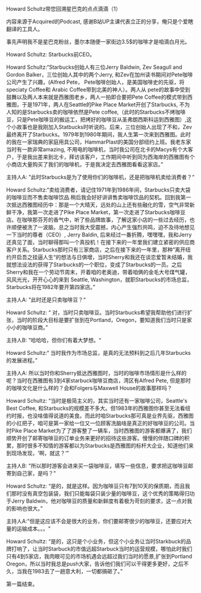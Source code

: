Howard Schultz带您回溯星巴克的点点滴滴（1）

内容来源于Acquired的Podcast, 感谢B站UP主课代表立正的分享，俺只是个爱瞎翻译的工具人。

事先声明我不是星巴克粉丝，墨尔本随便一家街边3.5$的咖啡才是咱滴白月光。

Howard Schultz: Starbucks前CEO。 

Howard Schultz:“Starbucks创始人有三位Jerry Baldwin, Zev Seagull and Gordon Balker，三位创始人其中的两个Jerry, 和Zev在加州读书期间对Pete咖啡公司产生了兴趣，(Alfred Pete， Pete咖啡创始人，是美国咖啡史的先驱，将speciaty Coffee和 Arabic Coffee带到北美的神人）。两人从 pete的故事中受到鼓舞以及两人本来就是西雅图老乡，两人一拍即合要把Pete Coffee的模式带到西雅图，于是1971年，两人在Seattle的Pike Place Market开创了Starbucks, 不为人知的是Starbucks卖的咖啡依然是Pete coffee,（此时的Starbucks不烤咖啡豆，只是Pete咖啡豆的搬运工，把烤好的咖啡豆从圣弗朗西斯科运到西雅图）,这个小故事也是我刚加入Statbucks时听说的。后来，三位创始人出现了不和，Zev最终离开了Starbucks。1979年到1980年期间，我人生第一次来到西雅图。此时的我在一家瑞典的家庭用具公司，HammarPlast的美国分部纽约上班。我老东家当时有一款非常amazing, 不用电的咖啡机，当时我公司在北卡的Macys有个大客户，于是我出差来到北卡，拜访该客户，工作期间中听到同为西海岸的西雅图有个小商店大量购买了我们的咖啡机，于是我决定去西雅图看看这家店。”

主持人A: ”此时Starbucks是为了使用你们的咖啡机，还是把咖啡机卖给消费者？“

Howard Schultz:“卖给消费者，请记住1971年到1986年间，Starbucks只卖大袋的咖啡豆而不售卖咖啡饮品.稍后我会好好讲讲售卖咖啡饮品的契机。回到我第一次抵达西雅图经历中：那是一个大晴天，远处的山上还有些融化的雪，空气非常新鲜干净，我第一次走进了Pike Place Market，第一次走进了Starbucks咖啡豆店。在咖啡那芬芳的香气中，听了些品牌故事，了解这家小店的一些过去经历，也许顺便被洗了一波脑，总之当时我大受震撼，内心产生强烈共鸣，迫不及待地想见一下当时的尊者（CEO）, Jerry Baldin, 后来经过一番折腾，嘿嘿嘿，我和Jerry还真见了面，当时聊得那叫一个真投机！在接下来的一年里我们建立紧密的供应商客户关系。Starbucks那时只有三家商店，之后在接下来的一年里，那种”离开纽约开启吾之挂逼人生“的想法与日俱增，当时Sherry和我还在谈恋爱暂未结婚，我就想法设法的获得了Starbucks的一个职位，变成了Starbucks的一员。之后Sherry和我在一个劳动节周末，开着咱的老奥迪，带着咱俩的金毛大号煤气罐，风风光光，开开心心的来到 Seattle, Washington，就职Starbucks的市场总监，Starbucks将在1982年要开第四家店。”

主持人A: ”此时还是只卖咖啡豆？“

Howard Schultz: “ 对，当时只卖咖啡豆。当时Starbucks希望我帮助他们进行扩张，当时的阶段大目标是要扩张到在Portland，Oregon，要知道我们当时只是家小小的咖啡豆商。”

主持人B: ”哈哈哈，但你们有着大梦想。“

Howard Schultz:“ 当时我作为市场总监，是真的无法预料到之后几年Starbucks的发展进程。”

主持人A: 所以当时你和Sherry抵达西雅图时，当时的咖啡市场情形是什么样的呢？当时在西雅图有3到4家starbuck咖啡豆商店，湾区有Alfred Pete, 但是那时的咖啡文化是什么样的？会和Folgers与Maxwell House的故事那样吗？

Howard Schultz: “当时是极简主义的，其实当时还有一家咖啡公司，Seattle's Best Coffee, 和Starbucks的规模差不多大。但1983年的西雅图你甚至无法看纽约时报，也没啥值得说道的美食。而此时咱Starbucks那可真是业界先驱，西雅图的小扛把子，咱可是第一家给一位又一位顾客洗脑啥是真正的好咖啡豆的公司。当时Pike Place Market为了了游客整了一辆车，当时西雅图的游客都爆满了，我们顺势开创了邮寄咖啡豆的订单业务来更好的招待这些游客。慢慢的伴随口碑的积累，那时很多不知情的游客都以为Starbucks是西雅图的标杆大企业，知道他们来到现场发现，‘啊，就这？’”

主持人B: "所以那时游客会进来买一袋咖啡豆，填写一些信息，要求把这咖啡豆邮寄到自己家，是吗？"

Howard Schultz: “是的，就是这样。因为咖啡豆只有7到10天的保质期，而且我们那时没有真空包装袋，我们只能每袋只装少量的咖啡豆，这个优秀的策略得归功于Jerry Baldwin，他对咖啡豆的质量和新鲜度有着极为苛刻的要求，这一点对我的影响也很大。”

主持人A:"但是这应该不会是很大的业务，你们要邮寄很少的咖啡豆，还要应对大量的运输成本。。。"

Howard Schultz: “是的，这只是个小业务，但这个小业务让当时Starkbuck的品牌打响了，让当时Starbuck的市值远超Starbuck当时的运营规模，哪怕此时我们只有4到5家店，我肉眼可见的市场机遇会远超过我们当时的愿景,扩张到Portland Oregon，所以当时我总是push大家，告诉他们我们可以干得更多更好，之后不久，当我在1983去了一趟意大利，一切都搞砸了。”

第一篇结束。